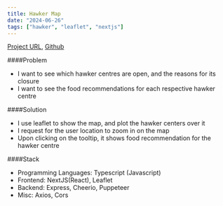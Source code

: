 ```yaml
---
title: Hawker Map
date: "2024-06-26"
tags: ["hawker", "leaflet", "nextjs"]
---
```


[Project URL](https://singaporehawker.netlify.app/), [Github](https://github.com/jenlky/hawker-map)

####Problem
- I want to see which hawker centres are open, and the reasons for its closure
- I want to see the food recommendations for each respective hawker centre

####Solution
- I use leaflet to show the map, and plot the hawker centers over it
- I request for the user location to zoom in on the map
- Upon clicking on the tooltip, it shows food recommendation for the hawker centre

####Stack
- Programming Languages: Typescript (Javascript)
- Frontend: NextJS(React), Leaflet
- Backend: Express, Cheerio, Puppeteer
- Misc: Axios, Cors
